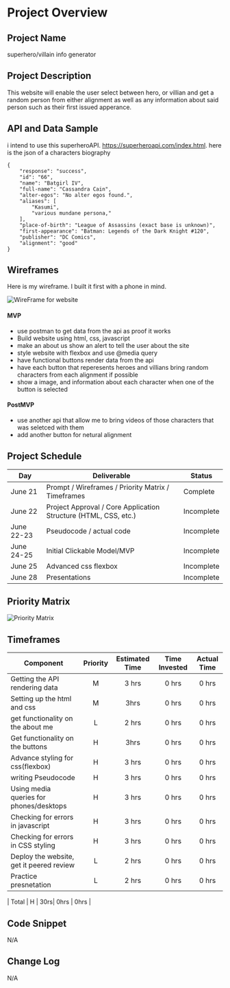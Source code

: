 # Project Overview

## Project Name

superhero/villain info generator

## Project Description

This website will enable the user select between hero, or villian  and get a random person from either alignment as well as any information about said person such as their first issued apperance.

## API and Data Sample


i intend to use this superheroAPI. https://superheroapi.com/index.html. here is the json of a characters biography 
```
{
    "response": "success",
    "id": "66",
    "name": "Batgirl IV",
    "full-name": "Cassandra Cain",
    "alter-egos": "No alter egos found.",
    "aliases": [
        "Kasumi",
        "various mundane persona,"
    ],
    "place-of-birth": "League of Assassins (exact base is unknown)",
    "first-appearance": "Batman: Legends of the Dark Knight #120",
    "publisher": "DC Comics",
    "alignment": "good"
}
```
## Wireframes
Here is my wireframe. I built it first with a phone in mind.

![WireFrame for website](https://i.imgur.com/nRaLZOD.png " its wireframe of the website built for phone")




#### MVP 

- use postman to get data from the api as proof it works
- Build website using html, css, javascript
- make an about us show an alert to tell the user about the site
- style website with flexbox and use @media query 
- have  functional buttons render data from the api
- have each button that reperesents heroes and villians bring random characters from each alignment if possible
- show a image, and information about each character when one of the button is selected

#### PostMVP  

- use another api that allow me to bring videos of those characters that was seletced with them
- add another button for netural alignment

## Project Schedule



|  Day | Deliverable | Status
|---|---| ---|
|June 21| Prompt / Wireframes / Priority Matrix / Timeframes | Complete
|June 22| Project Approval / Core Application Structure (HTML, CSS, etc.) | Incomplete
|June 22-23| Pseudocode / actual code | Incomplete
|June 24-25| Initial Clickable Model/MVP| Incomplete
|June 25| Advanced css flexbox | Incomplete
|June 28| Presentations | Incomplete

## Priority Matrix



![Priority Matrix](https://i.imgur.com/AeXnIUT.png "Priority Matrix")





## Timeframes


| Component | Priority | Estimated Time | Time Invested | Actual Time |
| --- | :---: |  :---: | :---: | :---: |
| Getting the API rendering data | M | 3 hrs| 0 hrs | 0 hrs |
| Setting up the html and css | M | 3hrs| 0 hrs | 0 hrs |
| get functionality on the about me | L | 2 hrs| 0 hrs | 0 hrs |
| Get functionality on the buttons | H | 3hrs| 0 hrs | 0 hrs |
| Advance styling for css(flexbox) | H | 3 hrs| 0 hrs | 0 hrs |
| writing Pseudocode | H| 3 hrs| 0 hrs | 0 hrs |
| Using media queries for phones/desktops | H | 3 hrs| 0 hrs | 0 hrs |
| Checking for errors in javascript | H | 3 hrs| 0 hrs | 0 hrs |
| Checking for errors in CSS styling | H | 3 hrs| 0 hrs | 0 hrs |
| Deploy the website, get it peered review | L | 2 hrs| 0 hrs | 0 hrs |
| Practice presnetation | L | 2 hrs| 0 hrs | 0 hrs |

| Total | H | 30rs| 0hrs | 0hrs |


## Code Snippet

N/A


## Change Log
N/A
